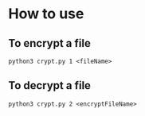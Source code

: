 # How to use

## To encrypt a file

```
python3 crypt.py 1 <fileName>
```
## To decrypt a file

```
python3 crypt.py 2 <encryptFileName>
```
